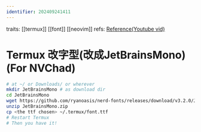 ```yaml
---
identifier: 202409241411
---
```

traits: [[termux]] [[font]] [[neovim]]
refs: [Reference(Youtube vid)](https://youtu.be/yfAtL6Ji684?si=37HHouwYfZDkBw5b)
# Termux 改字型(改成JetBrainsMono) (For NVChad)
```bash
# at ~/ or Downloads/ or wherever
mkdir JetBrainsMono # as download dir
cd JetBrainsMono
wget https://github.com/ryanoasis/nerd-fonts/releases/download/v3.2.0/JetBrainsMono.zip
unzip JetBrainsMono.zip
cp <the ttf chosen> ~/.termux/font.ttf
# Restart Termux
# Then you have it!
```